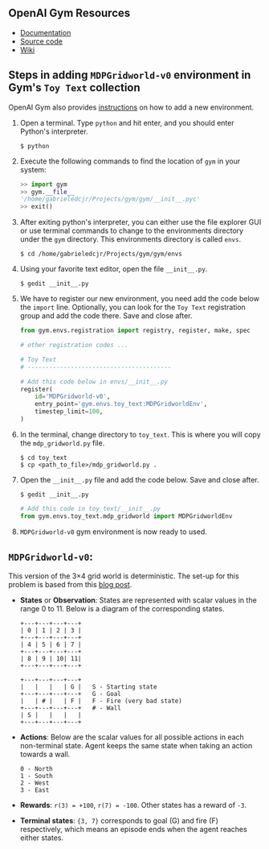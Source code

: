 OpenAI Gym Resources
----------
* [Documentation](https://gym.openai.com/docs)
* [Source code](https://github.com/openai/gym)
* [Wiki](https://github.com/openai/gym/wiki)

Steps in adding `MDPGridworld-v0` environment in Gym's `Toy Text` collection
-------------------------
OpenAI Gym also provides [instructions](https://github.com/openai/gym/wiki/Environments) on how to add a new environment.

1. Open a terminal. Type `python` and hit enter, and you should enter Python's interpreter.

    ```
    $ python
    ```

2. Execute the following commands to find the location of `gym` in your system:

    ```python
    >> import gym
    >> gym.__file__
    '/home/gabrieledcjr/Projects/gym/gym/__init__.pyc'
    >> exit()
    ```

3. After exiting python's interpreter, you can either use the file explorer GUI or use terminal commands to change to the environments directory under the `gym` directory. This environments directory is called `envs`.

    ```
    $ cd /home/gabrieledcjr/Projects/gym/gym/envs
    ```

4. Using your favorite text editor, open the file `__init__.py`. 

    ```
    $ gedit __init__.py
    ```

5. We have to register our new environment, you need add the code below the `import` line. Optionally, you can look for the `Toy Text` registration group and add the code there. Save and close after.

    ```python
    from gym.envs.registration import registry, register, make, spec

    # other registration codes ...

    # Toy Text
    # ----------------------------------------
    
    # Add this code below in envs/__init__.py
    register(
        id='MDPGridworld-v0',
        entry_point='gym.envs.toy_text:MDPGridworldEnv',
        timestep_limit=100,
    )
    ```

6. In the terminal, change directory to `toy_text`. This is where you will copy the `mdp_gridworld.py` file.

    ```
    $ cd toy_text
    $ cp <path_to_file>/mdp_gridworld.py .
    ```

7. Open the `__init__.py` file and add the code below. Save and close after. 

    ```
    $ gedit __init__.py
    ```
    ```python
    # Add this code in toy_text/__init__.py
    from gym.envs.toy_text.mdp_gridworld import MDPGridworldEnv
    ```

8. `MDPGridworld-v0` gym environment is now ready to used. 


`MDPGridworld-v0`:
--------------------
This version of the 3×4 grid world is deterministic. The set-up for this problem is based from this [blog post](https://goo.gl/GqkyzT).

* **States** or **Observation**: States are represented with scalar values in the range 0 to 11. Below is a diagram of the corresponding states.

    ```
    +---+---+---+---+
    | 0 | 1 | 2 | 3 |
    +---+---+---+---+
    | 4 | 5 | 6 | 7 |
    +---+---+---+---+
    | 8 | 9 | 10| 11|
    +---+---+---+---+

    +---+---+---+---+
    |   |   |   | G |   S - Starting state
    +---+---+---+---+   G - Goal
    |   | # |   | F |   F - Fire (very bad state)
    +---+---+---+---+   # - Wall
    | S |   |   |   |
    +---+---+---+---+
    ```

* **Actions**: Below are the scalar values for all possible actions in each non-terminal state. Agent keeps the same state when taking an action towards a wall.

    ```
    0 - North
    1 - South 
    2 - West 
    3 - East
    ```

* **Rewards**: `r(3) = +100`, `r(7) = -100`. Other states has a reward of `-3`.

* **Terminal states**: `{3, 7}` corresponds to goal (G) and fire (F) respectively, which means an episode ends when the agent reaches either states.
